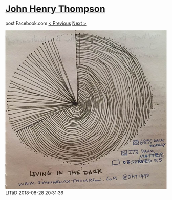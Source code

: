 # [John Henry Thompson](../README.md)
post Facebook.com
[< Previous](2018-08-31-2.md) [Next >](2018-08-26-1.md)

[![](../media/2018-08-28/Timeline-Photos-LIT-D.jpg)](../README.md)
LITâD
2018-08-28 20:31:36
